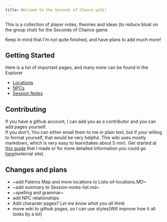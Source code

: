 ```yaml
---
title: Welcome to the Seconds of Chance wiki!
---
```


This is a collection of player notes, theories and ideas (to reduce bloat on the group chat) for the Seconds of Chance game.

Keep in mind that I'm not quite finished, and have plans to add much more!

## Getting Started
Here is a list of important pages, and many more can be found in the Explorer
- [Locations](Lists-of-locations)
- [NPCs](List-of-NPCs)
- [Session Notes](Session-notes-list)

## Contributing

If you have a github account, I can add you as a contributor and you can add pages yourself.  <br>
If you don't, You can either email them to me in plain text, but if your willing to format yourself, that would be very helpful. This wiki uses mostly markdown, which is very easy to learn(takes about 5 min). Get started at [this guide](https://github.com/SuperCharge81/Seconds-of-Chance-wiki/blob/main/Markdown-Basics.md) that I made or for more detailed information you could go [here](https://www.markdownguide.org/basic-syntax/)(external site).

## Changes and plans

- ~add Paleros Map and more locations to Lists-of-locations.MD~
- ~add summary to Session-notes-list.md~
- ~spelling and grammar~
- add NPC relationships
- Add character pages? *Let me know what you all think*
- move wiki to github pages, so I can use styles(Will improve how it all looks by a lot)